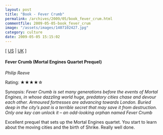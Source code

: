 ```yaml
---
layout: post
title: "Book - Fever Crumb"
permalink: /archives/2009/05/book_fever_crum.html
commentfile: 2009-05-05-book_fever_crum
image: "/assets/images/1407102427.jpg"
category: culture
date: 2009-05-05 15:15:02
---
```


\[ [US](http://www.amazon.com/o/asin/1407102427) | [UK](http://www.amazon.co.uk/o/asin/1407102427) \]

#### Fever Crumb (Mortal Engines Quartet Prequel)

<em>Philip Reeve</em>

Rating: ★★★★☆

<div class="book_synopsis" markdown="1">
Synopsis: <em>Fever Crumb is set many generations before the events of Mortal Engines, in whose dazzling world huge, predatory cities chase and devour each other. Armoured fortresses are advancing towards London. Buried deep in the city’s past is a terrible secret that may save it from destruction. Only one key can unlock it – an odd-looking orphan named Fever Crumb</em>
</div>

Excellent prequel that sets up the Mortal Engines quartet. You start to learn about the moving cities and the birth of Shrike. Really well done.
